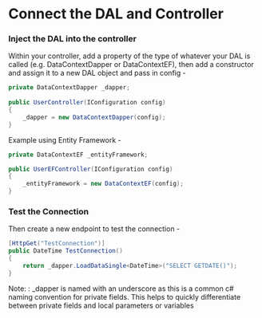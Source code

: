 # Connect the DAL and Controller

### Inject the DAL into the controller

Within your controller, add a property of the type of whatever your DAL is called (e.g. DataContextDapper or
DataContextEF), then add a constructor and assign it to a new DAL object and pass in config -

```C#
private DataContextDapper _dapper;
    
public UserController(IConfiguration config)
{
    _dapper = new DataContextDapper(config);
}
```

Example using Entity Framework -

```C#
private DataContextEF _entityFramework;

public UserEFController(IConfiguration config)
{
    _entityFramework = new DataContextEF(config);
}
```

### Test the Connection

Then create a new endpoint to test the connection -

```C#
[HttpGet("TestConnection")]
public DateTime TestConnection()
{
    return _dapper.LoadDataSingle<DateTime>("SELECT GETDATE()");
}
```

Note:
: _dapper is named with an underscore as this is a common c# naming convention for private fields.
This helps to quickly differentiate between private fields and local parameters or variables